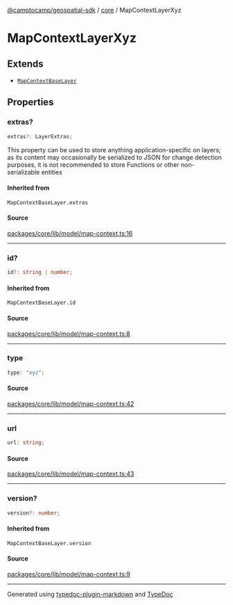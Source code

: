 [@camptocamp/geospatial-sdk](../../index.md) / [core](../index.md) / MapContextLayerXyz

# MapContextLayerXyz

## Extends

- [`MapContextBaseLayer`](../type-aliases/MapContextBaseLayer.md)

## Properties

### extras?

```ts
extras?: LayerExtras;
```

This property can be used to store anything application-specific on layers; as its content may occasionally
be serialized to JSON for change detection purposes, it is not recommended to store Functions or other
non-serializable entities

#### Inherited from

`MapContextBaseLayer.extras`

#### Source

[packages/core/lib/model/map-context.ts:16](https://github.com/jahow/geospatial-sdk/blob/b3c3686/packages/core/lib/model/map-context.ts#L16)

***

### id?

```ts
id?: string | number;
```

#### Inherited from

`MapContextBaseLayer.id`

#### Source

[packages/core/lib/model/map-context.ts:8](https://github.com/jahow/geospatial-sdk/blob/b3c3686/packages/core/lib/model/map-context.ts#L8)

***

### type

```ts
type: "xyz";
```

#### Source

[packages/core/lib/model/map-context.ts:42](https://github.com/jahow/geospatial-sdk/blob/b3c3686/packages/core/lib/model/map-context.ts#L42)

***

### url

```ts
url: string;
```

#### Source

[packages/core/lib/model/map-context.ts:43](https://github.com/jahow/geospatial-sdk/blob/b3c3686/packages/core/lib/model/map-context.ts#L43)

***

### version?

```ts
version?: number;
```

#### Inherited from

`MapContextBaseLayer.version`

#### Source

[packages/core/lib/model/map-context.ts:9](https://github.com/jahow/geospatial-sdk/blob/b3c3686/packages/core/lib/model/map-context.ts#L9)

***

Generated using [typedoc-plugin-markdown](https://www.npmjs.com/package/typedoc-plugin-markdown) and [TypeDoc](https://typedoc.org/)
